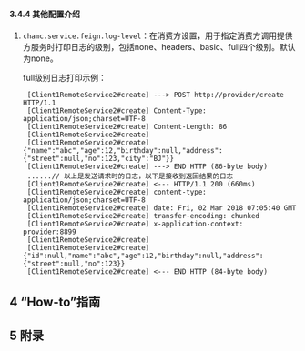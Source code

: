 #### 3.4.4 其他配置介绍

1. `chamc.service.feign.log-level`：在消费方设置，用于指定消费方调用提供方服务时打印日志的级别，包括none、headers、basic、full四个级别。默认为none。

   full级别日志打印示例：

   ```text
    [Client1RemoteService2#create] ---> POST http://provider/create HTTP/1.1       
    [Client1RemoteService2#create] Content-Type: application/json;charset=UTF-8
    [Client1RemoteService2#create] Content-Length: 86
    [Client1RemoteService2#create]
    [Client1RemoteService2#create] {"name":"abc","age":12,"birthday":null,"address":{"street":null,"no":123,"city":"BJ"}}
    [Client1RemoteService2#create] ---> END HTTP (86-byte body)
    ......// 以上是发送请求时的日志，以下是接收到返回结果的日志
    [Client1RemoteService2#create] <--- HTTP/1.1 200 (660ms)
    [Client1RemoteService2#create] content-type: application/json;charset=UTF-8
    [Client1RemoteService2#create] date: Fri, 02 Mar 2018 07:05:40 GMT
    [Client1RemoteService2#create] transfer-encoding: chunked
    [Client1RemoteService2#create] x-application-context: provider:8899
    [Client1RemoteService2#create] 
    [Client1RemoteService2#create] {"id":null,"name":"abc","age":12,"birthday":null,"address":{"street":null,"no":123}}
    [Client1RemoteService2#create] <--- END HTTP (84-byte body)
   ```

## 4 “How-to”指南

## 5 附录

